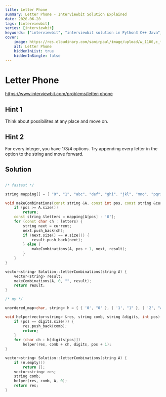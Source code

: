 ```yaml
---
title: Letter Phone
summary: Letter Phone - Interviewbit Solution Explained
date: 2020-06-20
tags: [interviewbit]
series: [interviewbit]
keywords: ["interviewbit", "interviewbit solution in Python3 C++ Java", "Letter Phone Solution Explained"]
cover:
    image: https://res.cloudinary.com/samirpaul/image/upload/w_1100,c_fit,co_rgb:FFFFFF,l_text:Arial_75_bold:Letter Phone - Solution Explained/problem-solving.webp
    alt: Letter Phone
    hiddenInList: true
    hiddenInSingle: false
---
```


# Letter Phone

https://www.interviewbit.com/problems/letter-phone


## Hint 1

Think about possibilites at any place and move on.

## Hint 2

For every integer, you have 1/3/4 options. Try appending every letter in the option to the string and move forward.
## Solution

```cpp

/* fastest */

string mapping[] = { "0", "1", "abc", "def", "ghi", "jkl", "mno", "pqrs", "tuv", "wxyz" };

void makeCombinations(const string &A, const int pos, const string &current, vector<string> &result) {
	if (pos >= A.size())
		return;
	const string &letters = mapping[A[pos] - '0'];
	for (const char ch : letters) {
		string next = current;
		next.push_back(ch);
		if (next.size() == A.size()) {
			result.push_back(next);
		} else {
			makeCombinations(A, pos + 1, next, result);
		}
	}
}

vector<string> Solution::letterCombinations(string A) {
	vector<string> result;
	makeCombinations(A, 0, "", result);
	return result;
}

/* my */

unordered_map<char, string> h = { { '0', "0" }, { '1', "1" }, { '2', "abc" }, { '3', "def" }, { '4', "ghi" }, { '5', "jkl" }, { '6', "mno" }, { '7', "pqrs" }, { '8', "tuv" }, { '9', "wxyz" } };

void helper(vector<string> &res, string comb, string &digits, int pos) {
	if (pos == digits.size()) {
		res.push_back(comb);
		return;
	}
	for (char ch : h[digits[pos]])
		helper(res, comb + ch, digits, pos + 1);
}

vector<string> Solution::letterCombinations(string A) {
	if (A.empty())
		return {};
	vector<string> res;
	string comb;
	helper(res, comb, A, 0);
	return res;
}
```